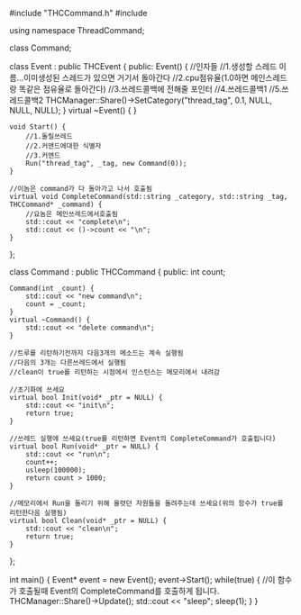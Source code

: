 #include "THCCommand.h"
#include <iostream>

using namespace ThreadCommand;

class Command;
	
class Event : public THCEvent {
public:
	Event() {
		//인자들
		//1.생성할 스레드 이름...이미생성된 스레드가 있으면 거기서 돌아간다
		//2.cpu점유율(1.0하면 메인스레드랑 똑같은 점유율로 돌아간다)
		//3.쓰레드콜백에 전해줄 포인터
		//4.쓰레드콜백1
		//5.쓰레드콜백2
		THCManager::Share()->SetCategory("thread_tag", 0.1, NULL, NULL, NULL);
	}
	virtual ~Event() {
	}
	
	void Start() {
		//1.돌릴쓰레드
		//2.커맨드에대한 식별자
		//3.커맨드
		Run("thread_tag", _tag, new Command(0));
	}
	
	//이놈은 command가 다 돌아가고 나서 호출됨
	virtual void CompleteCommand(std::string _category, std::string _tag, THCCommand* _command) {
		//요놈은 메인쓰레드에서호출됨
		std::cout << "complete\n";
		std::cout << ()->count << "\n";
	}
};
	
class Command : public THCCommand {
public:
	int count;

	Command(int _count) {
		std::cout << "new command\n";
		count = _count;
	}
	virtual ~Command() {
		std::cout << "delete command\n";
	}
	
	//트루를 리턴하기전까지 다음3개의 메소드는 계속 실행됨
	//다음의 3개는 다른쓰레드에서 실행됨
	//clean이 true를 리턴하는 시점에서 인스턴스는 메모리에서 내려감
	
	//초기화에 쓰세요
	virtual bool Init(void* _ptr = NULL) {
		std::cout << "init\n";
		return true;
	}
	
	//쓰레드 실행에 쓰세요(true를 리턴하면 Event의 CompleteCommand가 호출됩니다)
	virtual bool Run(void* _ptr = NULL) {
		std::cout << "run\n";
		count++;
		usleep(100000);
		return count > 1000;
	}
	
	//메모리에서 Run을 돌리기 위해 올렷던 자원들을 돌려주는데 쓰세요(위의 함수가 true를 리턴한다음 실행됨)
	virtual bool Clean(void* _ptr = NULL) {
		std::cout << "clean\n";
		return true;
	}
};

int main() {
	Event* event = new Event();
	event->Start();
	while(true) {
		//이 함수가 호출될때 Event의 CompleteCommand를 호출하게 됩니다.
		THCManager::Share()->Update();
		std::cout << "sleep";
		sleep(1);
	}
}
